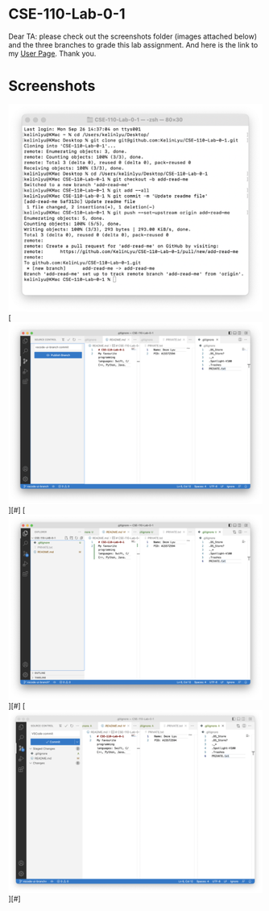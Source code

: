 # CSE-110-Lab-0-1
Dear TA: please check out the screenshots folder (images attached below) and the three branches to grade this lab assignment. And here is the link to my [User Page](https://kelinlyu.github.io/CSE-110-Lab-0-1/). Thank you.
# Screenshots
![Image](screenshots/All%20Commands.png)
[![Image](screenshots/vscode%20commit.png)][#]
[![Image](screenshots/vscode%20created%20files.png)][#]
[![Image](screenshots/vscode%20staged%20changes.png)][#]
